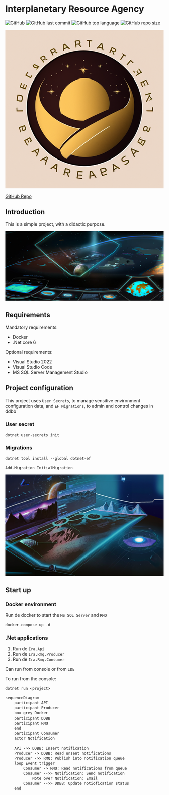 # Interplanetary Resource Agency

![GitHub](https://img.shields.io/github/license/pasta0126/interplanetary-resources-agency?style=plastic)
![GitHub last commit](https://img.shields.io/github/last-commit/pasta0126/interplanetary-resources-agency?style=plastic)
![GitHub top language](https://img.shields.io/github/languages/top/pasta0126/interplanetary-resources-agency?style=plastic)
![GitHub repo size](https://img.shields.io/github/repo-size/pasta0126/interplanetary-resources-agency?style=plastic)

![Interplanetary Resource Agency](./img/logo.png "Interplanetary Resource Agency")

[GitHub Repo](https://github.com/pasta0126/interplanetary-resources-agency)

## Introduction

This is a simple project, with a didactic purpose.

![Route 001](./img/route001.png)

## Requirements

Mandatory requirements:

- Docker
- .Net core 6

Optional requirements:

- Visual Studio 2022
- Visual Studio Code
- MS SQL Server Management Studio

## Project configuration

This project uses `User Secrets`, to manage sensitive environment configuration data, and `EF Migrations`, to admin and control changes in ddbb

### User secret

```shell
dotnet user-secrets init
```

### Migrations

```shell
dotnet tool install --global dotnet-ef
```

```shell
Add-Migration InitialMigration
```

![Route 002](./img/route002.png)

## Start up

### Docker environment

Run de docker to start the `MS SQL Server` and `RMQ`

```shell
docker-compose up -d
```

### .Net applications

1. Run de `Ira.Api`
2. Run de `Ira.Rmq.Producer`
3. Run de `Ira.Rmq.Consumer`

Can run from console or from `IDE`

To run from the console:

```shell
dotnet run <project>
````

```mermaid
sequenceDiagram
    participant API
    participant Producer
    box grey Docker
    participant DDBB
    participant RMQ
    end
    participant Consumer
    actor Notification

    API ->> DDBB: Insert notification
    Producer -> DDBB: Read unsent notifications
    Producer ->> RMQ: Publish into notification queue
    loop Event trigger
        Consumer -> RMQ: Read notifications from queue
        Consumer -->> Notification: Send notification
            Note over Notification: Email
        Consumer -->> DDBB: Update notiofication status
    end
```

